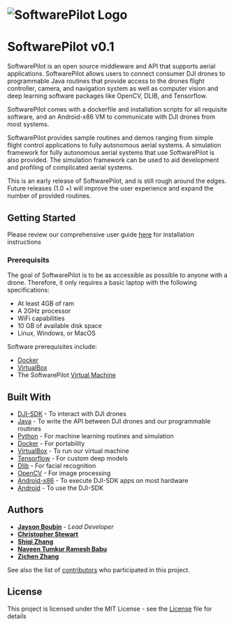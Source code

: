 # ![SoftwarePilot Logo](http://jaysonboubin.com/SoftwarePilot.png)

# SoftwarePilot v0.1

SoftwarePilot is an open source middleware and API that supports aerial applications.
SoftwarePilot allows users to connect consumer DJI drones to 
programmable Java routines that provide access to the drones flight controller, camera, and navigation system as well as computer vision and deep learning software packages
like OpenCV, DLIB, and Tensorflow.

SoftwarePilot comes with a dockerfile and installation scripts for all requisite
software, and an Android-x86 VM to communicate with DJI drones from most systems.

SoftwarePilot provides sample routines and demos ranging from simple flight control applications to fully autonomous aerial systems. A simulation framework for fully autonomous aerial systems that use SoftwarePilot is also provided. The simulation framework can be used to aid development and profiling of complicated aerial systems.

This is an early release of SoftwarePilot, and is still rough around the edges.
Future releases (1.0 +) will improve the user experience and expand the
number of provided routines.

## Getting Started

Please review our comprehensive user guide [here](http://www.reroutlab.org/SoftwarePilot/GettingStarted)
for installation instructions

### Prerequisits

The goal of SoftwarePilot is to be as accessible as possible to anyone with a drone. Therefore, it only requires a basic laptop with the following specifications:

* At least 4GB of ram
* A 2GHz processor
* WiFi capabilities
* 10 GB of available disk space
* Linux, Windows, or MacOS

Software prerequisites include:

* [Docker](http://www.docker.com) 
* [VirtualBox](http://www.virtualbox.org)
* The SoftwarePilot [Virtual Machine](http://www.reroutlab.org/vb/android.ova)

## Built With

* [DJI-SDK](http://developer.dji.com) - To interact with DJI drones
* [Java](http://java.com) - To write the API between DJI drones and our programmable routines
* [Python](http://python.org) - For machine learning routines and simulation
* [Docker](http://docker.com) - For portability
* [VirtualBox](http://virtualbox.org) - To run our virtual machine
* [Tensorflow](http://tensorflow.org) - For custom deep models
* [Dlib](http://dlib.net) - For facial recognition
* [OpenCV](http://opencv.org) - For image processing
* [Android-x86](http://android-x86.org) - To execute DJI-SDK apps on most hardware
* [Android](http://android.com) - To use the DJI-SDK

## Authors

* **[Jayson Boubin](http://jaysonboubin.com)** - *Lead Developer*
* **[Christopher Stewart](http://web.cse.ohio-state.edu/~stewart.962/)**
* **[Shiqi Zhang](https://github.com/shiqi7)**
* **[Naveen Tumkur Ramesh Babu](https://naveentr.com/)**
* **[Zichen Zhang](https://github.com/Winchester1896)**

See also the list of [contributors](https://github.com/your/project/contributors) who participated in this project.

## License

This project is licensed under the MIT License - see the [License](LICENSE) file for details


